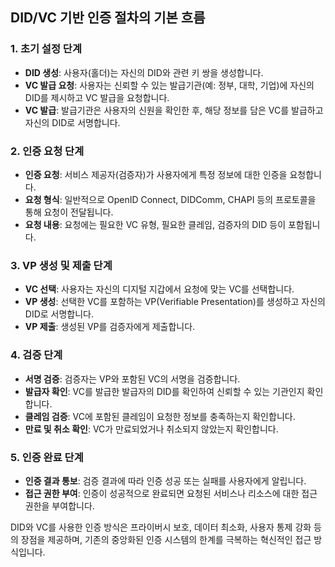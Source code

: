 ## DID/VC 기반 인증 절차의 기본 흐름

### 1. 초기 설정 단계

- **DID 생성**: 사용자(홀더)는 자신의 DID와 관련 키 쌍을 생성합니다.
- **VC 발급 요청**: 사용자는 신뢰할 수 있는 발급기관(예: 정부, 대학, 기업)에 자신의 DID를 제시하고 VC 발급을 요청합니다.
- **VC 발급**: 발급기관은 사용자의 신원을 확인한 후, 해당 정보를 담은 VC를 발급하고 자신의 DID로 서명합니다.


### 2. 인증 요청 단계

- **인증 요청**: 서비스 제공자(검증자)가 사용자에게 특정 정보에 대한 인증을 요청합니다.
- **요청 형식**: 일반적으로 OpenID Connect, DIDComm, CHAPI 등의 프로토콜을 통해 요청이 전달됩니다.
- **요청 내용**: 요청에는 필요한 VC 유형, 필요한 클레임, 검증자의 DID 등이 포함됩니다.


### 3. VP 생성 및 제출 단계

- **VC 선택**: 사용자는 자신의 디지털 지갑에서 요청에 맞는 VC를 선택합니다.
- **VP 생성**: 선택한 VC를 포함하는 VP(Verifiable Presentation)를 생성하고 자신의 DID로 서명합니다.
- **VP 제출**: 생성된 VP를 검증자에게 제출합니다.


### 4. 검증 단계

- **서명 검증**: 검증자는 VP와 포함된 VC의 서명을 검증합니다.
- **발급자 확인**: VC를 발급한 발급자의 DID를 확인하여 신뢰할 수 있는 기관인지 확인합니다.
- **클레임 검증**: VC에 포함된 클레임이 요청한 정보를 충족하는지 확인합니다.
- **만료 및 취소 확인**: VC가 만료되었거나 취소되지 않았는지 확인합니다.


### 5. 인증 완료 단계

- **인증 결과 통보**: 검증 결과에 따라 인증 성공 또는 실패를 사용자에게 알립니다.
- **접근 권한 부여**: 인증이 성공적으로 완료되면 요청된 서비스나 리소스에 대한 접근 권한을 부여합니다.

DID와 VC를 사용한 인증 방식은 프라이버시 보호, 데이터 최소화, 사용자 통제 강화 등의 장점을 제공하며, 기존의 중앙화된 인증 시스템의 한계를 극복하는 혁신적인 접근 방식입니다.

